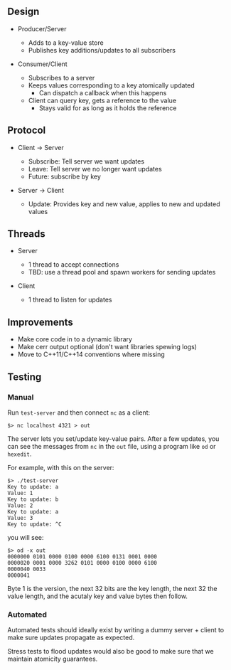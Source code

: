## Design

- Producer/Server
  - Adds to a key-value store
  - Publishes key additions/updates to all subscribers

- Consumer/Client
  - Subscribes to a server
  - Keeps values corresponding to a key atomically updated
    - Can dispatch a callback when this happens
  - Client can query key, gets a reference to the value
    - Stays valid for as long as it holds the reference

## Protocol

- Client -> Server
  - Subscribe: Tell server we want updates
  - Leave: Tell server we no longer want updates
  - Future: subscribe by key

- Server -> Client
  - Update: Provides key and new value, applies to new and updated values

## Threads

- Server
  - 1 thread to accept connections
  - TBD: use a thread pool and spawn workers for sending updates

- Client
  - 1 thread to listen for updates

## Improvements

- Make core code in to a dynamic library
- Make cerr output optional (don't want libraries spewing logs)
- Move to C++11/C++14 conventions where missing

## Testing

### Manual

Run `test-server` and then connect `nc` as a client:

```
$> nc localhost 4321 > out
```

The server lets you set/update key-value pairs. After a few updates, you can
see the messages from `nc` in the `out` file, using a program like `od` or
`hexedit`.

For example, with this on the server:

```
$> ./test-server
Key to update: a
Value: 1
Key to update: b
Value: 2
Key to update: a
Value: 3
Key to update: ^C
```

you will see:

```
$> od -x out
0000000 0101 0000 0100 0000 6100 0131 0001 0000
0000020 0001 0000 3262 0101 0000 0100 0000 6100
0000040 0033
0000041
```

Byte 1 is the version, the next 32 bits are the key length, the next 32 the
value length, and the acutaly key and value bytes then follow.

### Automated

Automated tests should ideally exist by writing a dummy server + client to make
sure updates propagate as expected.

Stress tests to flood updates would also be good to make sure that we maintain
atomicity guarantees.
